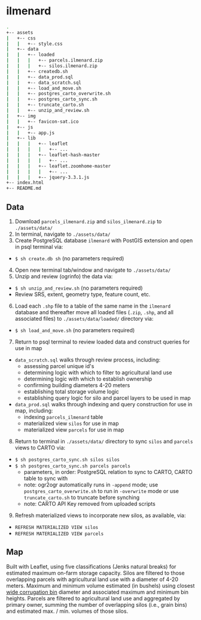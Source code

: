 # ilmenard

```bash
.
+-- assets
|   +-- css
|   |   +-- style.css
|   +-- data  
|   |   +-- loaded
|   |   |   +-- parcels.ilmenard.zip
|   |   |   +-- silos.ilmenard.zip
|   |   +-- createdb.sh
|   |   +-- data_prod.sql
|   |   +-- data_scratch.sql
|   |   +-- load_and_move.sh
|   |   +-- postgres_carto_overwrite.sh
|   |   +-- postgres_carto_sync.sh
|   |   +-- truncate_carto.sh
|   |   +-- unzip_and_review.sh
|   +-- img
|   |   +-- favicon-sat.ico
|   +-- js
|   |   +-- app.js
|   +-- lib
|   |   |   +-- leaflet
|   |   |   |   +-- ...
|   |   |   +-- leaflet-hash-master
|   |   |   |   +-- ...
|   |   |   +-- leaflet.zoomhome-master
|   |   |   |   +-- ...
|   |   |   +-- jquery-3.3.1.js
+-- index.html
+-- README.md
```

## Data

1. Download `parcels_ilmenard.zip` and `silos_ilmenard.zip` to `./assets/data/`
2. In terminal, navigate to `./assets/data/`
3. Create PostgreSQL database `ilmenard` with PostGIS extension and open in psql terminal via:
  - `$ sh create.db sh` (no parameters required)
4. Open new terminal tab/window and navigate to `./assets/data/`
5. Unzip and review (ogrinfo) the data via:
  - `$ sh unzip_and_review.sh` (no parameters required)
  - Review SRS, extent, geometry type, feature count, etc.
6. Load each `.shp` file to a table of the same name in the `ilmenard` database and thereafter move all loaded files (`.zip`, `.shp`, and all associated files) to `./assets/data/loaded/` directory via:
  - `$ sh load_and_move.sh` (no parameters required)
7. Return to psql terminal to review loaded data and construct queries for use in map
  - `data_scratch.sql` walks through review process, including:
    - assessing parcel unique id's
    - determining logic with which to filter to agricultural land use
    - determining logic with which to establish ownership
    - confirming building diameters 4-20 meters
    - establishing total storage volume logic
    - establishing query logic for silo and parcel layers to be used in map
  - `data_prod.sql` walks through indexing and query construction for use in map, including:
    - indexing `parcels_ilmenard` table
    - materialized view `silos` for use in map
    - materialized view `parcels` for use in map
8. Return to terminal in `./assets/data/` directory to sync `silos` and `parcels` views to CARTO via:
  - `$ sh postgres_carto_sync.sh silos silos`
  - `$ sh postgres_carto_sync.sh parcels parcels`
      - parameters, in order: PostgreSQL relation to sync to CARTO, CARTO table to sync with
      - note: ogr2ogr automatically runs in `-append` mode; use `postgres_carto_overwrite.sh` to run in `-overwrite` mode or use `truncate_carto.sh` to truncate before synching
      - note: CARTO API Key removed from uploaded scripts
9. Refresh materialized views to incorporate new silos, as available, via:
  - `REFRESH MATERIALIZED VIEW silos`
  - `REFRESH MATERIALIZED VIEW parcels`

## Map

Built with Leaflet, using five classifications (Jenks natural breaks) for estimated maximum on-farm storage capacity. Silos are filtered to those overlapping parcels with agricultural land use with a diameter of 4-20 meters. Maximum and minimum volume estimated (in bushels) using closest [wide corrugation bin](https://www.brockmfg.com/uploads/pdf/BR_2286_201702_Brock_Non_Stiffened_Storage_Capacities_Fact_Sheet_EM.pdf) diameter and associated maximum and minimum bin heights. Parcels are filtered to agricultural land use and aggregated by primary owner, summing the number of overlapping silos (i.e., grain bins) and estimated max. / min. volumes of those silos.

